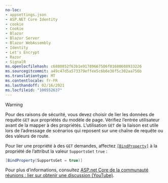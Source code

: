 ```yaml
---
no-loc:
- appsettings.json
- ASP.NET Core Identity
- cookie
- Cookie
- Blazor
- Blazor Server
- Blazor WebAssembly
- Identity
- Let's Encrypt
- Razor
- SignalR
ms.openlocfilehash: c6880852f63b1e91789667506f01680608933226
ms.sourcegitcommit: a49c47d5a573379effee5c6b6e36f5c302aa756b
ms.translationtype: MT
ms.contentlocale: fr-FR
ms.lasthandoff: 02/16/2021
ms.locfileid: "100552637"
---
```

> [!WARNING]
> Pour des raisons de sécurité, vous devez choisir de lier les données de requête `GET` aux propriétés du modèle de page. Vérifiez l’entrée utilisateur avant de la mapper à des propriétés. L’utilisation `GET` de la liaison est utile lors de l’adressage de scénarios qui reposent sur une chaîne de requête ou des valeurs de route.
>
> Pour lier une propriété à des `GET` demandes, affectez [`[BindProperty]`](xref:Microsoft.AspNetCore.Mvc.BindPropertyAttribute) à la propriété de l’attribut la valeur `SupportsGet` `true` :
>
> ```csharp
> [BindProperty(SupportsGet = true)]
> ```
>
> Pour plus d’informations, consultez [ASP.net Core de la communauté réunions : lier sur obtenir une discussion (YouTube)](https://www.youtube.com/watch?v=p7iHB9V-KVU&feature=youtu.be&t=54m27s).
